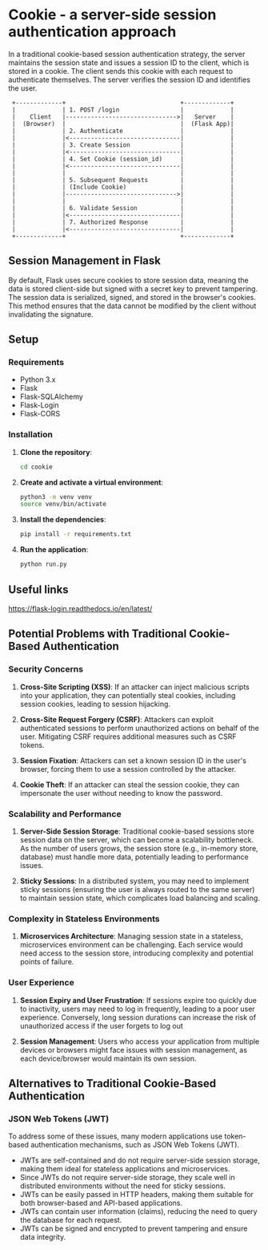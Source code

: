 # Cookie - a server-side session authentication approach

In a traditional cookie-based session authentication strategy, the server maintains the session state and issues a session ID to the client, which is stored in a cookie. The client sends this cookie with each request to authenticate themselves. The server verifies the session ID and identifies the user.

     +-------------+                                +-------------+
     |             | 1. POST /login                 |             |
     |    Client   |------------------------------->|   Server    |
     |  (Browser)  |                                |  (Flask App)|
     |             | 2. Authenticate                |             |
     |             |<-------------------------------|             |
     |             | 3. Create Session              |             |
     |             |<-------------------------------|             |
     |             | 4. Set Cookie (session_id)     |             |
     |             |<-------------------------------|             |
     |             |                                |             |
     |             | 5. Subsequent Requests         |             |
     |             | (Include Cookie)               |             |
     |             |------------------------------->|             |
     |             |                                |             |
     |             | 6. Validate Session            |             |
     |             |<-------------------------------|             |
     |             | 7. Authorized Response         |             |
     |             |<-------------------------------|             |
     +-------------+                                +-------------+

## Session Management in Flask

By default, Flask uses secure cookies to store session data, meaning the data is stored client-side but signed with a secret key to prevent tampering.
The session data is serialized, signed, and stored in the browser's cookies. This method ensures that the data cannot be modified by the client without invalidating the signature.

## Setup
### Requirements

- Python 3.x
- Flask
- Flask-SQLAlchemy
- Flask-Login
- Flask-CORS

### Installation

1. **Clone the repository**:
    ```sh
    cd cookie
    ```

2. **Create and activate a virtual environment**:
    ```sh
    python3 -m venv venv
    source venv/bin/activate
    ```

3. **Install the dependencies**:
    ```sh
    pip install -r requirements.txt
    ```

4. **Run the application**:
    ```sh
    python run.py
    ```

## Useful links

https://flask-login.readthedocs.io/en/latest/


## Potential Problems with Traditional Cookie-Based Authentication

### Security Concerns

1. **Cross-Site Scripting (XSS)**: If an attacker can inject malicious scripts into your application, they can potentially steal cookies, including session cookies, leading to session hijacking.

2. **Cross-Site Request Forgery (CSRF)**: Attackers can exploit authenticated sessions to perform unauthorized actions on behalf of the user. Mitigating CSRF requires additional measures such as CSRF tokens.

3. **Session Fixation**: Attackers can set a known session ID in the user's browser, forcing them to use a session controlled by the attacker.

4. **Cookie Theft**: If an attacker can steal the session cookie, they can impersonate the user without needing to know the password.

### Scalability and Performance

1. **Server-Side Session Storage**: Traditional cookie-based sessions store session data on the server, which can become a scalability bottleneck. As the number of users grows, the session store (e.g., in-memory store, database) must handle more data, potentially leading to performance issues.

2. **Sticky Sessions**: In a distributed system, you may need to implement sticky sessions (ensuring the user is always routed to the same server) to maintain session state, which complicates load balancing and scaling.

### Complexity in Stateless Environments

1. **Microservices Architecture**: Managing session state in a stateless, microservices environment can be challenging. Each service would need access to the session store, introducing complexity and potential points of failure.

### User Experience

1. **Session Expiry and User Frustration**: If sessions expire too quickly due to inactivity, users may need to log in frequently, leading to a poor user experience. Conversely, long session durations can increase the risk of unauthorized access if the user forgets to log out

2. **Session Management**: Users who access your application from multiple devices or browsers might face issues with session management, as each device/browser would maintain its own session.


## Alternatives to Traditional Cookie-Based Authentication

### JSON Web Tokens (JWT)
To address some of these issues, many modern applications use token-based authentication mechanisms, such as JSON Web Tokens (JWT). 

- JWTs are self-contained and do not require server-side session storage, making them ideal for stateless applications and microservices.
- Since JWTs do not require server-side storage, they scale well in distributed environments without the need for sticky sessions.
- JWTs can be easily passed in HTTP headers, making them suitable for both browser-based and API-based applications.
- JWTs can contain user information (claims), reducing the need to query the database for each request.
- JWTs can be signed and encrypted to prevent tampering and ensure data integrity.